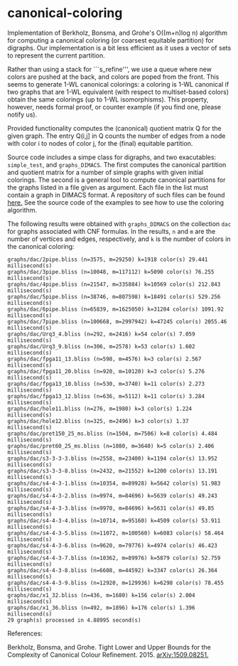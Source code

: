 # canonical-coloring

Implementation of Berkholz, Bonsma, and Grohe's O((m+n)log n) algorithm for computing a canonical
coloring (or coarsest equitable partition) for digraphs. Our implementation is a bit less efficient
as it uses a vector of sets to represent the current partition.

Rather than using a stack for ```s_refine''', we use a queue where new colors are pushed at the back,
and colors are poped from the front. This seems to generate 1-WL canonical colorings: a coloring
is 1-WL canonical if two graphs that are 1-WL equivalent (with respect to multiset-based colors)
obtain the same colorings (up to 1-WL isomorphisms). This property, however, needs formal proof,
or counter example (if you find one, please notify us).

Provided functionality computes the (canonical) quotient matrix Q for the given graph. The entry
Q(i,j] in Q counts the number of edges from a node with color i to nodes of color j, for the
(final) equitable partition.

Source code includes a simpe class for digraphs, and two exacutables: ```simple_test```, and
```graphs_DIMACS```.  The first computes the canonical partition and quotient matrix for a number
of simple graphs with given initial colorings. 
The second is a general tool to compute canonical partitions for the graphs listed in a file
given as argument.  Each file in the list must contain a graph in DIMACS format. A repository
of such files can be found [here.](https://pallini.di.uniroma1.it/Graphs.html)
See the source code of the examples to see how to use the coloring algorithm.

The following results were obtained with ```graphs_DIMACS``` on the collection ```dac```
for graphs associated with CNF formulas. In the results, ```n``` and ```m``` are
the number of vertices and edges, respectively, and ```k``` is the number of
colors in the canonical coloring:

```
graphs/dac/2pipe.bliss (n=3575, m=29250) k=1918 color(s) 29.441 millisecond(s)
graphs/dac/3pipe.bliss (n=10048, m=117112) k=5090 color(s) 76.255 millisecond(s)
graphs/dac/4pipe.bliss (n=21547, m=335884) k=10569 color(s) 212.843 millisecond(s)
graphs/dac/5pipe.bliss (n=38746, m=807598) k=18491 color(s) 529.256 millisecond(s)
graphs/dac/6pipe.bliss (n=65839, m=1625050) k=31204 color(s) 1091.92 millisecond(s)
graphs/dac/7pipe.bliss (n=100668, m=2997942) k=47245 color(s) 2055.46 millisecond(s)
graphs/dac/Urq3_4.bliss (n=292, m=2416) k=54 color(s) 7.059 millisecond(s)
graphs/dac/Urq3_9.bliss (n=306, m=2578) k=53 color(s) 1.602 millisecond(s)
graphs/dac/fpga11_13.bliss (n=598, m=4576) k=3 color(s) 2.567 millisecond(s)
graphs/dac/fpga11_20.bliss (n=920, m=10120) k=3 color(s) 5.276 millisecond(s)
graphs/dac/fpga13_10.bliss (n=530, m=3740) k=11 color(s) 2.273 millisecond(s)
graphs/dac/fpga13_12.bliss (n=636, m=5112) k=11 color(s) 3.284 millisecond(s)
graphs/dac/hole11.bliss (n=276, m=1980) k=3 color(s) 1.224 millisecond(s)
graphs/dac/hole12.bliss (n=325, m=2496) k=3 color(s) 1.37 millisecond(s)
graphs/dac/pret150_25_ms.bliss (n=1504, m=7506) k=8 color(s) 4.484 millisecond(s)
graphs/dac/pret60_25_ms.bliss (n=1080, m=3640) k=5 color(s) 2.406 millisecond(s)
graphs/dac/s3-3-3-3.bliss (n=2558, m=23400) k=1194 color(s) 13.952 millisecond(s)
graphs/dac/s3-3-3-8.bliss (n=2432, m=21552) k=1200 color(s) 13.191 millisecond(s)
graphs/dac/s4-4-3-1.bliss (n=10354, m=89928) k=5642 color(s) 51.983 millisecond(s)
graphs/dac/s4-4-3-2.bliss (n=9974, m=84696) k=5639 color(s) 49.243 millisecond(s)
graphs/dac/s4-4-3-3.bliss (n=9970, m=84696) k=5631 color(s) 49.85 millisecond(s)
graphs/dac/s4-4-3-4.bliss (n=10714, m=95160) k=4509 color(s) 53.911 millisecond(s)
graphs/dac/s4-4-3-5.bliss (n=11072, m=100560) k=6083 color(s) 58.464 millisecond(s)
graphs/dac/s4-4-3-6.bliss (n=9620, m=79776) k=4974 color(s) 46.423 millisecond(s)
graphs/dac/s4-4-3-7.bliss (n=10362, m=89976) k=5879 color(s) 52.759 millisecond(s)
graphs/dac/s4-4-3-8.bliss (n=6608, m=44592) k=3347 color(s) 26.364 millisecond(s)
graphs/dac/s4-4-3-9.bliss (n=12920, m=129936) k=6298 color(s) 78.455 millisecond(s)
graphs/dac/x1_32.bliss (n=436, m=1680) k=156 color(s) 2.004 millisecond(s)
graphs/dac/x1_36.bliss (n=492, m=1896) k=176 color(s) 1.396 millisecond(s)
29 graph(s) processed in 4.88995 second(s)
```

References:

Berkholz, Bonsma, and Grohe. Tight Lower and Upper Bounds for the Complexity of Canonical Colour Refinement. 2015. 
[arXiv:1509.08251.](https://arxiv.org/abs/1509.08251)

